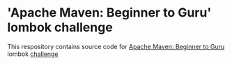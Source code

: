 # 'Apache Maven: Beginner to Guru' lombok challenge

This respository contains source code for [Apache Maven: Beginner to Guru](https://www.udemy.com/course/apache-maven-beginner-to-guru/) lombok [challenge](https://github.com/springframeworkguru/mb2g-lombok)
